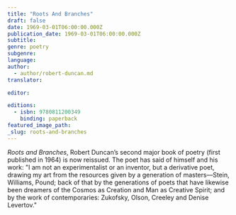 ```yaml
---
title: "Roots And Branches"
draft: false
date: 1969-03-01T06:00:00.000Z
publication_date: 1969-03-01T06:00:00.000Z
subtitle:
genre: poetry
subgenre:
language:
author:
  - author/robert-duncan.md
translator:

editor:

editions:
  - isbn: 9780811200349
    binding: paperback
featured_image_path:
_slug: roots-and-branches
---
```


_Roots and Branches_, Robert Duncan’s second major book of poetry (first published in 1964) is now reissued. The poet has said of himself and his work: "I am not an experimentalist or an inventor, but a derivative poet, drawing my art from the resources given by a generation of masters––Stein, Williams, Pound; back of that by the generations of poets that have likewise been dreamers of the Cosmos as Creation and Man as Creative Spirit; and by the work of contemporaries: Zukofsky, Olson, Creeley and Denise Levertov."

